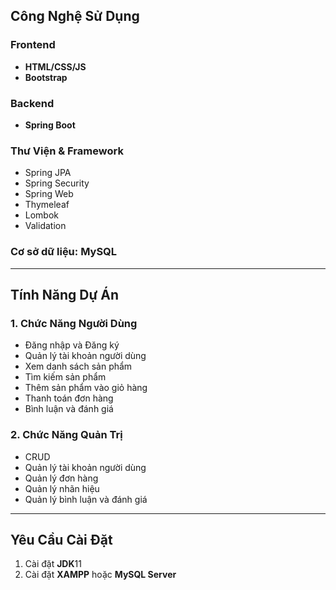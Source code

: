 ## **Công Nghệ Sử Dụng**

### **Frontend**
- **HTML/CSS/JS**  
- **Bootstrap**
### **Backend**
- **Spring Boot**

### **Thư Viện & Framework**
- Spring JPA  
- Spring Security  
- Spring Web  
- Thymeleaf  
- Lombok  
- Validation
### **Cơ sở dữ liệu**: MySQL
________________________________________
## **Tính Năng Dự Án**

### **1. Chức Năng Người Dùng**
- Đăng nhập và Đăng ký  
- Quản lý tài khoản người dùng  
- Xem danh sách sản phẩm  
- Tìm kiếm sản phẩm  
- Thêm sản phẩm vào giỏ hàng  
- Thanh toán đơn hàng  
- Bình luận và đánh giá  
### **2. Chức Năng Quản Trị**
- CRUD
- Quản lý tài khoản người dùng  
- Quản lý đơn hàng  
- Quản lý nhãn hiệu  
- Quản lý bình luận và đánh giá  
________________________________________
## **Yêu Cầu Cài Đặt**
1. Cài đặt **JDK**11  
2. Cài đặt **XAMPP** hoặc **MySQL Server**
